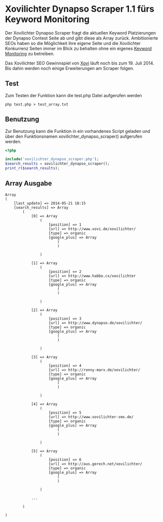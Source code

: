 # Xovilichter Dynapso Scraper 1.1 fürs Keyword Monitoring

Der Xovilichter Dynapso Scraper fragt die aktuellen Keyword Platzierungen der Dynapso Contest Seite ab und gibt diese als Array zurück. Ambitionierte SEOs haben so die Möglichkeit ihre eigene Seite und die Xovilichter Konkurrenz Seiten immer im Blick zu behalten ohne ein eigenes [Keyword Monitoring](http://www.keywordmonitoring.de/) zu betreiben.

Das Xovilichter SEO Gewinnspiel von [Xovi](https://github.com/xovilichter/xovi) läuft noch bis zum 19. Juli 2014. Bis dahin werden noch einige Erweiterungen am Scraper folgen.

## Test

Zum Testen der Funktion kann die test.php Datei aufgerufen werden

```no-highlight
php test.php > test_array.txt
```

## Benutzung

Zur Benutzung kann die Funktion in ein vorhandenes Script geladen und über den Funktionsnamen xovilichter_dynapso_scraper() aufgerufen werden.

```php
<?php 

include('xovilichter_dynapso_scraper.php');
$search_results = xovilichter_dynapso_scraper();
print_r($search_results);
```

## Array Ausgabe

```no-highlight
Array
(
    [last_update] => 2014-05-21 18:15
    [search_results] => Array
        (
            [0] => Array
                (
                    [position] => 1
                    [url] => http://www.xovi.de/xovilichter/
                    [type] => organic
                    [google_plus] => Array
                        (
                        )

                )

            [1] => Array
                (
                    [position] => 2
                    [url] => http://www.habbo.cx/xovilichter
                    [type] => organic
                    [google_plus] => Array
                        (
                        )

                )

            [2] => Array
                (
                    [position] => 3
                    [url] => http://www.dynapso.de/xovilichter/
                    [type] => organic
                    [google_plus] => Array
                        (
                        )

                )

            [3] => Array
                (
                    [position] => 4
                    [url] => http://ronny-marx.de/xovilichter/
                    [type] => organic
                    [google_plus] => Array
                        (
                        )

                )

            [4] => Array
                (
                    [position] => 5
                    [url] => http://www.xovilichter-smx.de/
                    [type] => organic
                    [google_plus] => Array
                        (
                        )

                )

            [5] => Array
                (
                    [position] => 6
                    [url] => http://aus.gerech.net/xovilichter/
                    [type] => organic
                    [google_plus] => Array
                        (
                        )

                )

            ...

        )

)
```
